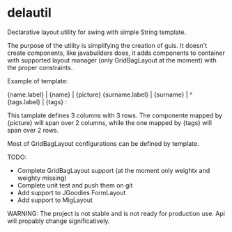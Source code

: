 delautil
========

Declarative layout utility for swing with simple String template.

The purpose of the utility is simplifying the creation of guis. It doesn't create components, like javabuilders does,
it adds components to container with supported layout manager (only GridBagLayout at the moment) with the proper
constraints.

Example of template:

{name.label}    | {name}    | {picture}
{surname.label} | {surname} |     ^ 
{tags.label}    | {tags}    :       

This tamplate defines 3 columns with 3 rows.
The componente mapped by {picture} will span over 2 columns, while the one mapped by {tags} will span over 2 rows.

Most of GridBagLayout configurations can be defined by template.

TODO:
- Complete GridBagLayout support (at the moment only weightx and weighty missing)
- Complete unit test and push them on git
- Add support to JGoodies FormLayout
- Add support to MigLayout

WARNING:
The project is not stable and is not ready for production use. Api will propably change significatively.

